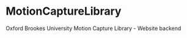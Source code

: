 MotionCaptureLibrary
====================

Oxford Brookes University Motion Capture Library - Website backend
